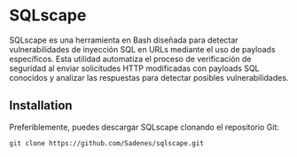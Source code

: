 # SQLscape

SQLscape es una herramienta en Bash diseñada para detectar vulnerabilidades de inyección SQL en URLs mediante el uso de payloads específicos. Esta utilidad automatiza el proceso de verificación de seguridad al enviar solicitudes HTTP modificadas con payloads SQL conocidos y analizar las respuestas para detectar posibles vulnerabilidades.

## Installation

Preferiblemente, puedes descargar SQLscape clonando el repositorio Git:

```bash
git clone https://github.com/Sadenes/sqlscape.git

